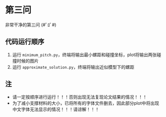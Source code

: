 # 第三问

非常干净的第三问 (#ﾟﾛﾟ#)

## 代码运行顺序

1. 运行 `minimum_pitch.py`，终端将输出最小螺距和碰撞坐标，plot将输出两张碰撞时候的图片
2. 运行 `approximate_solution.py`，终端将输出近似模型下的螺距

## 注

- 请一定按顺序进行运行！！！否则出现无法复现论文结果的情况！！！
- 为了减小支撑材料的大小，已将所有的字体文件删去，因此部分plot中将出现中文字体无法显示的情况！！！请谅解！！！